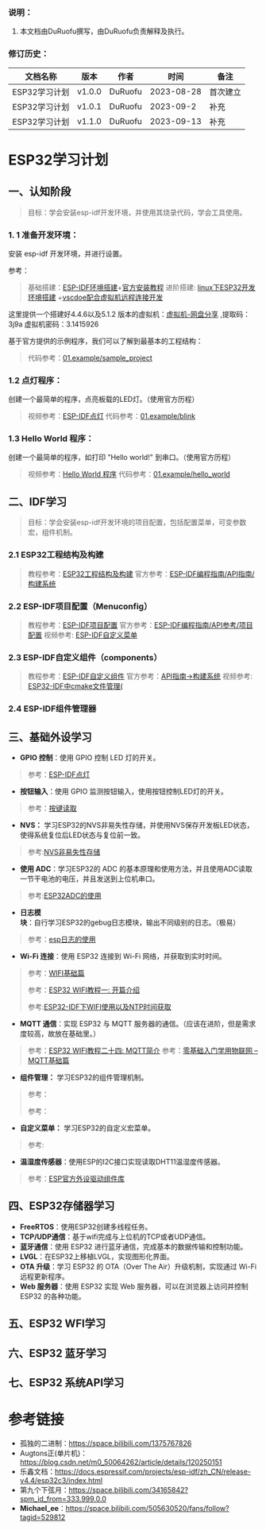 ### 说明：

1. 本文档由DuRuofu撰写，由DuRuofu负责解释及执行。
### 修订历史：

| 文档名称                     | 版本   | 作者    | 时间       | 备注     |
| ---------------------------- | ------ | ------- | ---------- | -------- |
| ESP32学习计划 | v1.0.0 | DuRuofu | 2023-08-28 | 首次建立 |
| ESP32学习计划 | v1.0.1 | DuRuofu | 2023-09-2 | 补充 |
| ESP32学习计划 | v1.1.0 | DuRuofu | 2023-09-13 | 补充 |
# ESP32学习计划

## 一、认知阶段

> 目标：学会安装esp-idf开发环境，并使用其烧录代码，学会工具使用。

### 1. 1  **准备开发环境**：

安装 esp-idf 开发环境，并进行设置。

参考：

>基础搭建：[ESP-IDF环境搭建](https://www.bilibili.com/video/BV1E841177Tu/?spm_id_from=333.999.0.0&vd_source=ef5a0ab0106372751602034cdd9ab98e)+[官方安装教程](https://docs.espressif.com/projects/esp-idf/zh_CN/v5.1.2/esp32/get-started/index.html#get-started-how-to-get-esp-idf)
>进阶搭建: [linux下ESP32开发环境搭建](https://duruofu.github.io/2024/01/25/4.%E7%A1%AC%E4%BB%B6%E7%9B%B8%E5%85%B3/MCU/ESP32/%E6%90%AD%E5%BB%BAesp-idf%E5%BC%80%E5%8F%91%E7%8E%AF%E5%A2%83/#%E5%9B%9B%E3%80%81-%E9%85%8D%E7%BD%AE%E5%BF%AB%E6%8D%B7%E6%8C%87%E4%BB%A4) +[vscdoe配合虚拟机远程连接开发](https://duruofu.github.io/2024/01/30/4.%E7%A1%AC%E4%BB%B6%E7%9B%B8%E5%85%B3/MCU/ESP32/vscdoe+%E8%99%9A%E6%8B%9F%E6%9C%BA%E5%BC%80%E5%8F%91ESP32/#2-2-%E6%89%8B%E8%BE%93%E5%91%BD%E4%BB%A4%E5%A4%AA%E9%BA%BB%E7%83%A6%E7%9A%84%E9%97%AE%E9%A2%98)

这里提供一个搭建好4.4.6以及5.1.2 版本的虚拟机：[虚拟机-网盘分享](https://www.alipan.com/s/i8yiHDk8nMN) ,提取码：3j9a
虚拟机密码：3.1415926

基于官方提供的示例程序，我们可以了解到最基本的工程结构：

>代码参考：[01.example/sample_project](https://github.com/DuRuofu/ESP32_Learning/tree/master/01.example/sample_project)

### 1.2 点灯程序：

创建一个最简单的程序，点亮板载的LED灯。（使用官方历程）

>视频参考：[ESP-IDF点灯](https://www.bilibili.com/video/BV1nR4y1o7VE/?spm_id_from=333.788&vd_source=ef5a0ab0106372751602034cdd9ab98e)
>代码参考：[01.example/blink](https://github.com/DuRuofu/ESP32_Learning/tree/master/01.example/blink)

### 1.3 **Hello World 程序**：
  
  创建一个最简单的程序，如打印 "Hello world!" 到串口。（使用官方历程）
  
> 视频参考：[Hello World 程序](https://www.bilibili.com/video/BV1Rd4y1b7CE/?spm_id_from=333.788&vd_source=ef5a0ab0106372751602034cdd9ab98e)
> 代码参考：[01.example/hello_world](https://github.com/DuRuofu/ESP32_Learning/tree/master/01.example/hello_world)

## 二、IDF学习

> 目标：学会安装esp-idf开发环境的项目配置，包括配置菜单，可变参数宏，组件机制。

### 2.1  ESP32工程结构及构建

> 教程参考：[ESP32工程结构及构建](02.IDF开发入门/2.1%20ESP32工程结构及构建/ESP32工程结构及构建.md)
> 官方参考：[ESP-IDF编程指南/API指南/构建系统](https://docs.espressif.com/projects/esp-idf/zh_CN/latest/esp32/api-guides/build-system.html)

### 2.2  ESP-IDF项目配置（Menuconfig）

> 教程参考：[ESP-IDF项目配置](02.IDF开发入门/2.2%20ESP-IDF项目配置/ESP-IDF项目配置.md)
> 官方参考：[ESP-IDF编程指南/API参考/项目配置](https://docs.espressif.com/projects/esp-idf/zh_CN/latest/esp32/api-reference/kconfig.html)
> 视频参考:   [ESP-IDF自定义菜单](https://www.bilibili.com/video/BV1S44y1D7cf/?spm_id_from=333.999.0.0&vd_source=ef5a0ab0106372751602034cdd9ab98e)

### 2.3  ESP-IDF自定义组件（components）


> 教程参考：[ESP-IDF自定义组件](02.IDF开发入门/2.3%20ESP-IDF自定义组件/ESP-IDF自定义组件.md)
> 官方参考：[API指南->构建系统](https://docs.espressif.com/projects/esp-idf/zh_CN/latest/esp32/api-guides/build-system.html#component-configuration)
> 视频参考:  [ESP32-IDF中cmake文件管理(](https://www.bilibili.com/video/BV1w14y1s7oy/?spm_id_from=333.999.0.0&vd_source=ef5a0ab0106372751602034cdd9ab98e)

### 2.4  ESP-IDF组件管理器



## 三、基础外设学习

- **GPIO 控制**：使用 GPIO 控制 LED 灯的开关。
>参考：[ESP-IDF点灯](https://www.bilibili.com/video/BV1nR4y1o7VE/?spm_id_from=333.788&vd_source=ef5a0ab0106372751602034cdd9ab98e)

- **按钮输入**：使用 GPIO 监测按钮输入，使用按钮控制LED灯的开关。
>参考：[按键读取](https://blog.csdn.net/qq_24550925/article/details/85335516)

- **NVS：** 学习ESP32的NVS非易失性存储，并使用NVS保存开发板LED状态，使得系统复位后LED状态与复位前一致。
>参考:[NVS非易失性存储](https://www.bilibili.com/video/BV1nW4y1g7c5/?spm_id_from=333.999.0.0&vd_source=ef5a0ab0106372751602034cdd9ab98e)

- **使用 ADC**：学习ESP32的 ADC 的基本原理和使用方法，并且使用ADC读取一节干电池的电压，并且发送到上位机串口。

>参考:[ESP32ADC的使用](https://blog.csdn.net/m0_50064262/article/details/118817032)

- **日志模块**：自行学习ESP32的gebug日志模块，输出不同级别的日志。（极易）

>参考：[esp日志的使用](https://www.bilibili.com/video/BV1KG4y1d7Ed/?spm_id_from=333.788&vd_source=ef5a0ab0106372751602034cdd9ab98e)

- **Wi-Fi 连接**：使用 ESP32 连接到 Wi-Fi 网络，并获取到实时时间。

> 参考：[WIFI基础篇](https://www.bilibili.com/video/BV16G4y1g72w/?spm_id_from=333.999.0.0&vd_source=ef5a0ab0106372751602034cdd9ab98e)
>
> 参考：[ESP32 WIFI教程一: 开篇介绍](https://www.bilibili.com/video/BV1Dd4y1B7RT/?spm_id_from=333.337.search-card.all.click&vd_source=ef5a0ab0106372751602034cdd9ab98e)
>
> 参考:[ESP32-IDF下WIFI使用以及NTP时间获取](https://www.bilibili.com/video/BV1Ug411s7Ue/?spm_id_from=333.999.0.0&vd_source=ef5a0ab0106372751602034cdd9ab98e)

- **MQTT 通信**：实现 ESP32 与 MQTT 服务器的通信。（应该在进阶，但是需求度较高，故放在基础里。）

> 参考：[ESP32 WIFI教程二十四: MQTT简介](https://www.bilibili.com/video/BV1gG411u7DG/?spm_id_from=333.788&vd_source=ef5a0ab0106372751602034cdd9ab98e)
> 参考：[零基础入门学用物联网 – MQTT基础篇](http://www.taichi-maker.com/homepage/esp8266-nodemcu-iot/iot-tuttorial/mqtt-tutorial/)

- **组件管理：** 学习ESP32的组件管理机制。

> 参考：
>
> 参考：

- **自定义菜单：** 学习ESP32的自定义宏菜单。

> 参考:

- **温湿度传感器**：使用ESP的I2C接口实现读取DHT11温湿度传感器。

> 参考：[ESP官方外设驱动组件库](https://github.com/UncleRus/esp-idf-lib)



## 四、ESP32存储器学习

- **FreeRTOS**：使用ESP32创建多线程任务。
- **TCP/UDP通信**：基于wifi完成与上位机的TCP或者UDP通信。
- **蓝牙通信**：使用 ESP32 进行蓝牙通信，完成基本的数据传输和控制功能。
- **LVGL**：在ESP32上移植LVGL，实现图形化界面。
- **OTA 升级**：学习 ESP32 的 OTA（Over The Air）升级机制，实现通过 Wi-Fi 远程更新程序。
- **Web 服务器**：使用 ESP32 实现 Web 服务器，可以在浏览器上访问并控制 ESP32 的各种功能。


## 五、ESP32 WFI学习


## 六、ESP32 蓝牙学习


## 七、ESP32 系统API学习

# 参考链接

- 孤独的二进制：https://space.bilibili.com/1375767826
- Augtons正(单片机)：https://blog.csdn.net/m0_50064262/article/details/120250151
- 乐鑫文档：https://docs.espressif.com/projects/esp-idf/zh_CN/release-v4.4/esp32c3/index.html
- 第九个下弦月：https://space.bilibili.com/34165842?spm_id_from=333.999.0.0
- **Michael_ee**：https://space.bilibili.com/505630520/fans/follow?tagid=529812
